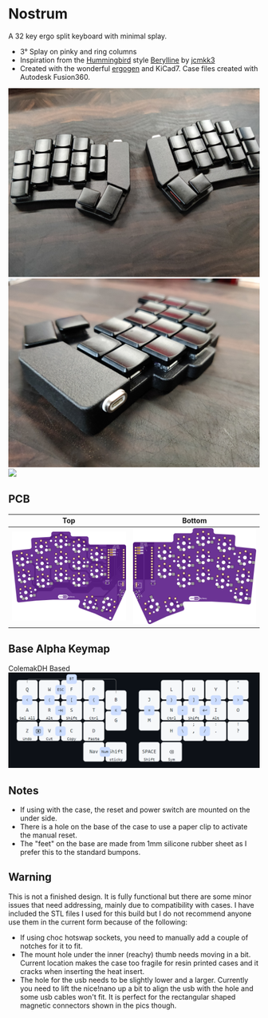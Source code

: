 # Nostrum
A 32 key ergo split keyboard with minimal splay.
- 3° Splay on pinky and ring columns
- Inspiration from the [Hummingbird](https://github.com/PJE66/hummingbird) style [Berylline](https://github.com/jcmkk3/trochilidae#berylline) by [jcmkk3](https://github.com/jcmkk3)
- Created with the wonderful [ergogen](https://github.com/ergogen/ergogen) and KiCad7. Case files created with Autodesk Fusion360.

![](Images/main.jpg)
![](Images/front.jpg)
![](Images/base.jpg)

## PCB
| Top  | Bottom |
| ------------- | ------------- |
| ![](Images/top.png)  | ![](Images/bottom.png) |

## Base Alpha Keymap
ColemakDH Based
![](Images/keymap.png)

## Notes
- If using with the case, the reset and power switch are mounted on the under side. 
- There is a hole on the base of the case to use a paper clip to activate the manual reset.
- The "feet" on the base are made from 1mm silicone rubber sheet as I prefer this to the standard bumpons.

## Warning

This is not a finished design. It is fully functional but there are some minor issues that need addressing, mainly due to compatibility with cases. I have included the STL files I used for this build but I do not recommend anyone use them in the current form because of the following:
- If using choc hotswap sockets, you need to manually add a couple of notches for it to fit.
- The mount hole under the inner (reachy) thumb needs moving in a bit. Current location makes the case too fragile for resin printed cases and it cracks when inserting the heat insert.
- The hole for the usb needs to be slightly lower and a larger. Currently you need to lift the nice!nano up a bit to align the usb with the hole and some usb cables won't fit. It is perfect for the rectangular shaped magnetic connectors shown in the pics though.

